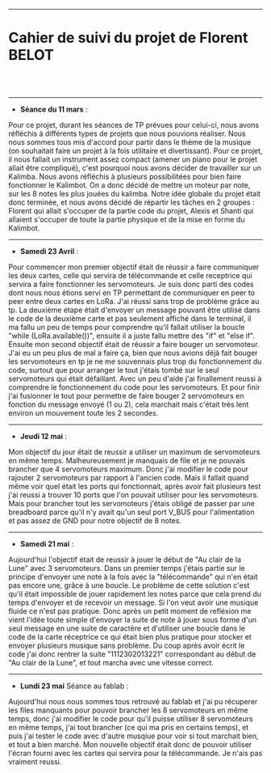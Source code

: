 *******************
<h1>Cahier de suivi du projet de Florent BELOT</h1>
<br/><br/>

*******************

* **Séance du 11 mars** :

<p1>  Pour ce projet, durant les séances de TP prévues pour celui-ci, nous avons réfléchis à différents types de projets que nous pouvions réaliser. Nous nous sommes tous mis d'accord pour partir dans le thème de la musique (on souhaitait faire un projet à la fois utilitaire et divertissant). Pour ce projet, il nous fallait un instrument assez compact (amener un piano pour le projet allait être compliqué), c'est pourquoi nous avons décider de travailler sur un Kalimba. Nous avons réfléchis à plusieurs possibilitées pour bien faire fonctionner le Kalimbot. On a donc décidé de mettre un moteur par note, sur les 8 notes les plus jouées du kalimba. Notre idée globale du projet était donc terminée, et nous avons décidé de répartir les tâches en 2 groupes : Florent qui allait s'occuper de la partie code du projet, Alexis et Shanti qui allaient s'occuper de toute la partie physique et de la mise en forme du Kalimbot.</p1>

*******************

* **Samedi 23 Avril** :

<p1>  Pour commencer mon premier objectif était de réussir a faire communiquer les deux cartes, celle qui servira de télécommande et celle receptrice qui servira a faire fonctionner les servomoteurs. Je suis donc parti des codes dont nous nous étions servi en TP permettant de communiquer en peer to peer entre deux cartes en LoRa. J'ai réussi sans trop de problème grâce au tp. La deuxième étape était d'envoyer un message pouvant être utilisé dans le code de la deuxième carte et pas seulement affiché dans le terminal, il ma fallu un peu de temps pour comprendre qu'il fallait utiliser la boucle "while (LoRa.available())", ensuite il a juste fallu mettre des "if" et "else if".
  Ensuite mon second objectif était de réussir a faire bouger un servomoteur. J'ai eu un peu plus de mal a faire ça, bien que nous avions déjà fait bouger les servomoteurs en tp je ne me souvennais plus trop du fonctionnement du code, surtout que pour arranger le tout j'étais tombé sur le seul servomoteurs qui était défaillant. Avec un peu d'aide j'ai finallement reussi à comprendre le fonctionnement du code pour les servomoteurs.
  Et pour finir j'ai fusionner le tout pour permettre de faire bouger 2 servomoteurs en fonction du message envoyé (1 ou 2), cela marchait mais c'était très lent environ un mouvement toute les 2 secondes.
</p1>

*******************

* **Jeudi 12 mai** :

<p1>  Mon objectif du jour était de reussir a utiliser un maximum de servomoteurs en même temps. Malheureusement je manquais de file et je ne pouvais brancher que 4 servomoteurs maximum. Donc j'ai modifier le code pour rajouter 2 servomoteurs par rapport à l'ancien code. Mais il fallait quand même voir quel était les ports qui fonctionnait, après avoir fait plusieurs test j'ai reussi a trouver 10 ports que l'on pouvait utiliser pour les servomoteurs. Mais pour brancher tout les servomoteurs j'étais obligé de passer par une breadboard parce qu'il n'y avait qu'un seul port V_BUS pour l'alimentation et pas assez de GND pour notre objectif de 8 notes.
</p1>

*******************

* **Samedi 21 mai** :

<p1>  Aujourd'hui l'objectif était de reussir à jouer le début de "Au clair de la Lune" avec 3 servomoteurs. Dans un premier temps j'étais partie sur le principe d'envoyer une note à la fois avec la "télécommande" qui n'en était pas encore une, grâce à une boucle. Le problème de cette solution c'est qu'il était impossible de jouer rapidement les notes parce que cela prend du temps d'envoyer et de recevoir un message. Si l'on veut avoir une musique fluide ce n'est pas pratique. Donc après un petit moment de refléxion me vient l'idée toute simple d'envoyer la suite de note à jouer sous forme d'un seul message en une suite de caractère et d'utiliser une boucle dans le code de la carte réceptrice ce qui était bien plus pratique pour stocker et envoyer plusieurs musique sans problème. Du coup après avoir écrit le code j'ai donc rentrer la suite "1112302013221" correspondant au début de "Au clair de la Lune", et tout marcha avec une vitesse correct.
</p1>

*******************

* **Lundi 23 mai** Séance au fablab :

<p1>  Aujourd'hui nous nous sommes tous retrouvé au fablab et j'ai pu récuperer les files manquants pour pouvoir brancher les 8 servomoteurs en même temps, donc j'ai modifier le code pour qu'il puisse utiliser 8 servomoteurs en même temps, j'ai tout brancher (ce qui ma pris en certains temps), et puis j'ai tester le code avec d'autre musqiue pour voir si tout marchait bien, et tout a bien marché.
  Mon nouvelle objectif était donc de pouvoir utiliser l'écran fourni avec les cartes qui servira pour la télécommande. Je n'ais pas vraiment reussi. 
</p1>
